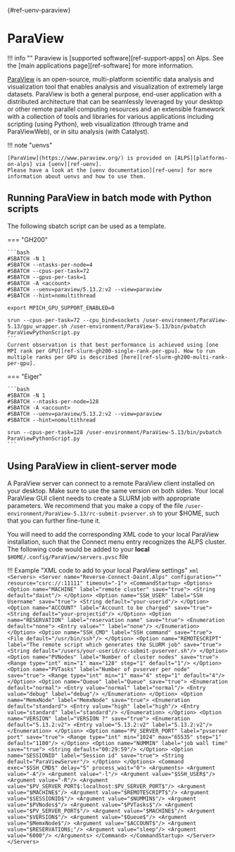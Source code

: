 [](){#ref-uenv-paraview}
# ParaView

!!! info ""
    Paraview is [supported software][ref-support-apps] on Alps.
    See the [main applications page][ref-software] for more information.

[ParaView](https://www.paraview.org/) is an open-source, multi-platform scientific data analysis and visualization tool that enables analysis and visualization of extremely large datasets. ParaView is both a general purpose, end-user application with a distributed architecture that can be seamlessly leveraged by your desktop or other remote parallel computing resources and an extensible framework with a collection of tools and libraries for various applications including scripting (using Python), web visualization (through trame and ParaViewWeb), or in situ analysis (with Catalyst).

!!! note "uenvs"

    [ParaView](https://www.paraview.org/) is provided on [ALPS][platforms-on-alps] via [uenv][ref-uenv].
    Please have a look at the [uenv documentation][ref-uenv] for more information about uenvs and how to use them.


## Running ParaView in batch mode with Python scripts

The following sbatch script can be used as a template.

=== "GH200"

    ```bash
    #SBATCH -N 1
    #SBATCH --ntasks-per-node=4
    #SBATCH --cpus-per-task=72
    #SBATCH --gpus-per-task=1
    #SBATCH -A <account>
    #SBATCH --uenv=paraview/5.13.2:v2 --view=paraview
    #SBATCH --hint=nomultithread

    export MPICH_GPU_SUPPORT_ENABLED=0

    srun --cpus-per-task=72 --cpu_bind=sockets /user-environment/ParaView-5.13/gpu_wrapper.sh /user-environment/ParaView-5.13/bin/pvbatch ParaViewPythonScript.py
    ```
    Current observation is that best performance is achieved using [one MPI rank per GPU][ref-slurm-gh200-single-rank-per-gpu]. How to run multiple ranks per GPU is described [here][ref-slurm-gh200-multi-rank-per-gpu].

=== "Eiger"

    ```bash
    #SBATCH -N 1
    #SBATCH --ntasks-per-node=128
    #SBATCH -A <account>
    #SBATCH --uenv=paraview/5.13.2:v2 --view=paraview
    #SBATCH --hint=nomultithread

    srun --cpus-per-task=128 /user-environment/ParaView-5.13/bin/pvbatch ParaViewPythonScript.py
    ```


## Using ParaView in client-server mode

A ParaView server can connect to a remote ParaView client installed on your desktop. Make sure to use the same version on both sides. Your local ParaView GUI client needs to create a SLURM job with appropriate parameters. We recommend that you make a copy of the file `/user-environment/ParaView-5.13/rc-submit-pvserver.sh` to your $HOME, such that you can further fine-tune it.

You will need to add the corresponding XML code to your local ParaView installation, such that the Connect menu entry recognizes the ALPS cluster. The following code would be added to your **local** `$HOME/.config/ParaView/servers.pvsc` file

!!! Example "XML code to add to your local ParaView settings"
    ```xml
    <Servers>
      <Server name="Reverse-Connect-Daint.Alps" configuration="" resource="csrc://:11111" timeout="-1">
        <CommandStartup>
          <Options>
            <Option name="MACHINE" label="remote cluster" save="true">
              <String default="daint"/>
            </Option>
            <Option name="SSH_USER" label="SSH Username" save="true">
              <String default="your-userid"/>
            </Option>
            <Option name="ACCOUNT" label="Account to be charged" save="true">
              <String default="your-projectid"/>
            </Option>
            <Option name="RESERVATION" label="reservation name" save="true">
              <Enumeration default="none">
                <Entry value="" label="none"/>
              </Enumeration>
            </Option>
            <Option name="SSH_CMD" label="SSH command" save="true">
              <File default="/usr/bin/ssh"/>
            </Option>
            <Option name="REMOTESCRIPT" label="The remote script which generates the SLURM job" save="true">
              <String default="/users/your-userid/rc-submit-pvserver.sh"/>
            </Option>
            <Option name="PVNodes" label="Number of cluster nodes" save="true">
              <Range type="int" min="1" max="128" step="1" default="1"/>
            </Option>
            <Option name="PVTasks" label="Number of pvserver per node" save="true">
              <Range type="int" min="1" max="4" step="1" default="4"/>
            </Option>
            <Option name="Queue" label="Queue" save="true">
              <Enumeration default="normal">
                <Entry value="normal" label="normal"/>
                <Entry value="debug" label="debug"/>
              </Enumeration>
            </Option>
            <Option name="MemxNode" label="MemxNode" save="true">
              <Enumeration default="standard">
                <Entry value="high" label="high"/>
                <Entry value="standard" label="standard"/>
              </Enumeration>
            </Option>
            <Option name="VERSION" label="VERSION ?" save="true">
              <Enumeration default="5.13.2:v2">
                <Entry value="5.13.2:v2" label="5.13.2:v2"/>
              </Enumeration>
            </Option>
            <Option name="PV_SERVER_PORT" label="pvserver port" save="true">
              <Range type="int" min="1024" max="65535" step="1" default="1100"/>
            </Option>
            <Option name="NUMMIN" label="job wall time" save="true">
              <String default="00:29:59"/>
            </Option>
            <Option name="SESSIONID" label="Session id" save="true">
              <String default="ParaViewServer"/>
            </Option>
          </Options>
          <Command exec="$SSH_CMD$" delay="5" process_wait="0">
            <Arguments>
              <Argument value="-A"/>
              <Argument value="-l"/>
              <Argument value="$SSH_USER$"/>
              <Argument value="-R"/>
              <Argument value="$PV_SERVER_PORT$:localhost:$PV_SERVER_PORT$"/>
              <Argument value="$MACHINE$"/>
              <Argument value="$REMOTESCRIPT$"/>
              <Argument value="$SESSIONID$"/>
              <Argument value="$NUMMIN$"/>
              <Argument value="$PVNodes$"/>
              <Argument value="$PVTasks$"/>
              <Argument value="$PV_SERVER_PORT$"/>
              <Argument value="$MACHINE$"/>
              <Argument value="$VERSION$"/>
              <Argument value="$Queue$"/>
              <Argument value="$MemxNode$"/>
              <Argument value="$ACCOUNT$"/>
              <Argument value="$RESERVATION$;"/>
              <Argument value="sleep"/>
              <Argument value="6000"/>
            </Arguments>
          </Command>
      </CommandStartup>
      </Server>
    </Servers>
    ```
